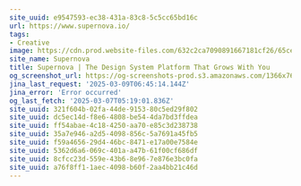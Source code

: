 ```yaml
---
site_uuid: e9547593-ec38-431a-83c8-5c5cc65bd16c
url: https://www.supernova.io/
tags:
- Creative
image: https://cdn.prod.website-files.com/632c2ca7090891667181cf26/65ce55cad4b3e1df6a93b3b8_supernova-design-systems.png
site_name: Supernova
title: Supernova | The Design System Platform That Grows With You
og_screenshot_url: https://og-screenshots-prod.s3.amazonaws.com/1366x768/80/false/b91e01989fa88bb39cbbeacb75dcdba4b545972a694e783587589caaabfe2c1f.jpeg
jina_last_request: '2025-03-09T06:45:14.144Z'
jina_error: 'Error occurred'
og_last_fetch: '2025-03-07T05:19:01.836Z'
site_uuid: 321f604b-02fa-44de-9153-80c5ed29f802
site_uuid: dc5ec14d-f8e6-4808-be54-4da7bd3ffdea
site_uuid: ff54abae-4c18-4250-aa70-e85c3d238738
site_uuid: 35a7e946-a2d5-4098-856c-5a7691a45fb5
site_uuid: f59a4656-29d4-46bc-8471-e17a00e7584e
site_uuid: 5362d6a6-069c-401a-a47b-61f00cf686df
site_uuid: 8cfcc23d-559e-43b6-8e96-7e876e3bc0fa
site_uuid: a76f8ff1-1aec-4098-b60f-2aa4bb21c46d
---
```



